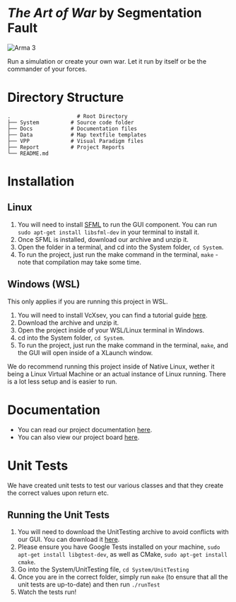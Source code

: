# *The Art of War* by Segmentation Fault
![Arma 3](https://www.pcgamesn.com/wp-content/sites/pcgamesn/2021/09/the-best-war-games-on-pc-2021.jpg)

Run a simulation or create your own war. Let it run by itself or be the commander of your forces.

# Directory Structure
```
.                     # Root Directory
├── System          # Source code folder
├── Docs            # Documentation files
├── Data            # Map textfile templates
├── VPP             # Visual Paradigm files
├── Report          # Project Reports
└── README.md
```

# Installation
## Linux
1. You will need to install [SFML](https://www.sfml-dev.org/tutorials/2.5/start-linux.php) to run the GUI component. You can run `sudo apt-get install libsfml-dev` in your terminal to install it.
2. Once SFML is installed, download our archive and unzip it.
3. Open the folder in a terminal, and cd into the System folder, `cd System`.
4. To run the project, just run the make command in the terminal, `make` - note that compilation may take some time.

## Windows (WSL)
This only applies if you are running this project in WSL.
1. You will need to install VcXsev, you can find a tutorial guide [here](https://medium.com/javarevisited/using-wsl-2-with-x-server-linux-on-windows-a372263533c3).
2. Download the archive and unzip it.
3. Open the project inside of your WSL/Linux terminal in Windows.
4. cd into the System folder, `cd System`.
5. To run the project, just run the make command in the terminal, `make`, and the GUI will open inside of a XLaunch window.

We do recommend running this project inside of Native Linux, wether it being a Linux Virtual Machine or an actual instance of Linux running. There is a lot less setup and is easier to run.

# Documentation
- You can read our project documentation [here](https://docs.google.com/document/d/1wIGAnmKmzZtf5SyiAyfpMH3J3QU_R3UXf-i8mV9dXS0/).
- You can also view our project board [here](https://github.com/users/sloththedev/projects/6).

# Unit Tests
We have created unit tests to test our various classes and that they create the correct values upon return etc.

## Running the Unit Tests
1. You will need to download the UnitTesting archive to avoid conflicts with our GUI. You can download it [here](https://github.com/sloththedev/cos214-project/archive/refs/tags/testing.zip).
1. Please ensure you have Google Tests installed on your machine, `sudo apt-get install libgtest-dev`, as well as CMake, `sudo apt-get install cmake`.
2. Go into the System/UnitTesting file, `cd System/UnitTesting`
3. Once you are in the correct folder, simply run `make` (to ensure that all the unit tests are up-to-date) and then run `./runTest`
4. Watch the tests run!
